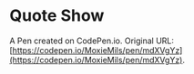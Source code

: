 # Quote Show

A Pen created on CodePen.io. Original URL: [https://codepen.io/MoxieMils/pen/mdXVgYz](https://codepen.io/MoxieMils/pen/mdXVgYz).

